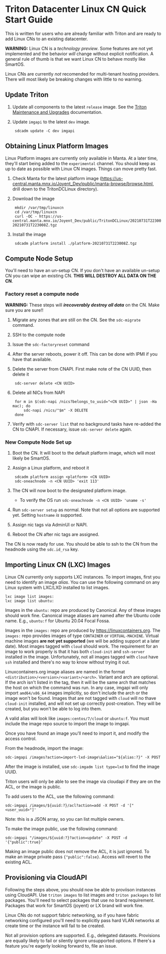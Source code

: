 <!--
    This Source Code Form is subject to the terms of the Mozilla Public
    License, v. 2.0. If a copy of the MPL was not distributed with this
    file, You can obtain one at http://mozilla.org/MPL/2.0/.
-->

<!--
    Copyright 2021 Joyent, Inc.
    Copyright 2023 MNX Cloud, Inc.
-->

# Triton Datacenter Linux CN Quick Start Guide

This is written for users who are already familiar with Triton and are ready
to add Linux CNs to an existing datacenter.

**WARNING:** Linux CN is a *technology preview*. Some features are not yet
implemented and the behavior *will* change without explicit notification. A
general rule of thumb is that we want Linux CN to behave mostly like SmartOS.

Linux CNs are currently *not* recomended for multi-tenant hosting providers.
There will most likely be breaking changes with little to no warning.

## Update Triton

1. Update all components to the latest `release` image. See the
   [Triton Maintenance and Upgrades][triton-upgrade] documentation.
2. Update `imgapi` to the latest `dev` image.

        sdcadm update -C dev imgapi

## Obtaining Linux Platform Images

Linux Platform images are currently only available in Manta. At a later time,
they'll start being added to the `experimental` channel. You should keep as
up to date as possible with Linux CN images. Things can move pretty fast.

1. Check Manta for the latest platform image
   (<https://us-central.manta.mnx.io/Joyent_Dev/public/manta-browse/browse.html>,
   drill down to the TritonDCLinux directory).
2. Download the image

        mkdir /var/tmp/linuxcn
        cd /var/tmp/linuxcn
        curl -OC - https://us-central.manta.mnx.io/Joyent_Dev/public/TritonDCLinux/20210731T223008Z/platform-20210731T223008Z.tgz

3. Install the image

        sdcadm platform install ./platform-20210731T223008Z.tgz

## Compute Node Setup

You'll need to have an un-setup CN. If you don't have an available un-setup CN
you can wipe an existing CN. **THIS WILL DESTROY ALL DATA ON THE CN**.

### Factory reset a compute node

**WARNING:** These steps will ***irecoverably destroy all data*** on the CN.
Make sure you are sure!!

1. Migrate any zones that are still on the CN. See the `sdc-migrate` command.
2. SSH to the compute node
3. Issue the `sdc-factoryreset` command
4. After the server reboots, power it off. This can be done with IPMI if you
   have that available.
5. Delete the server from CNAPI. First make note of the CN UUID, then delete it

        sdc-server delete <CN UUID>

6. Delete all NICs from NAPI

        for m in $(sdc-napi /nics?belongs_to_uuid="<CN UUID>" | json -Ha mac); do
            sdc-napi /nics/"$m" -X DELETE
        done

7. Verify with `sdc-server list` that no background tasks have re-added the CN
   to CNAPI. If necessary, issue `sdc-server delete` again.

### New Compute Node Set up

1. Boot the CN. It will boot to the default platform image, which will most
   likely be SmartOS.
2. Assign a Linux platform, and reboot it

        sdcadm platform assign <platform> <CN UUID>
        sdc-oneachnode -n <CN UUID> 'exit 113'

3. The CN will now boot to the designated platform image.
   * To verify the OS run `sdc-oneachnode -n <CN UUID> 'uname -s'`
4. Run `sdc-server setup` as normal. Note that not all options are supported
   yet. Setting `hostname` *is* supported.
5. Assign nic tags via AdminUI or NAPI.
6. Reboot the CN after nic tags are assigned.

The CN is now ready for use. You should be able to ssh to the CN from the
headnode using the `sdc.id_rsa` key.

## Importing Linux CN (LXC) Images

Linux CN currently only supports LXC instances. To import images, first you need
to identify an image *alias*. You can use the following command on any Linux
system with LXC/LXD installed to list images.

    lxc image list images:
    lxc image list ubuntu:

Images in the `ubuntu:` repo are produced by Canonical. Any of these images
should work fine. Canonical image aliases are named after the Ubuntu code name.
E.g., `ubuntu:f` for Ubuntu 20.04 Focal Fossa.

Images in the `images:` repo are produced by <https://linuxcontainers.org>.
The `images:` repo provides images of type `CONTAINER` or `VIRTUAL-MACHINE`.
Virtual machine images **are not yet supported** (we will be adding support
at a later date). Most images tagged with `cloud` should work.
The requirement for an image to work properly is that it has both `cloud-init`
and `ssh-server` installed in the image. Unfortunately, not all images tagged
with `cloud` have `ssh` installed and there's no way to know without trying
it out.

Linuxcontainers.org image aliases are named in the format
`<distribution>/<version>/<variant>/<arch>`. Variant and arch are optional. If
the arch isn't listed in the tag, then it will be the same arch that matches
the host on which the command was run. In any case, imgapi will only import
`amd64/x86_64` images implicitly, so don't include the arch or the image won't
be found. Images that are not tagged with `cloud` will no thave `cloud-init`
installed, and will not set up correctly post-creation. They will be created,
but you won't be able to log into them.

A valid alias will look like `images:centos/7/cloud` or `ubuntu:f`. You must
include the image repo source to import the image to imgapi.

Once you have found an image you'll need to import it, and modify the access
control.

From the headnode, import the image:

    sdc-imgapi /images?action=import-lxd-image\&alias="${alias:?}" -X POST

After the image is installed, use `sdc-imgadm list type=lxd` to find the image
UUID.

Triton users will only be able to see the image via cloudapi if they are on the
ACL, or the image is public.

To add users to the ACL, use the following command:

    sdc-imgapi /images/${uuid:?}/acl?action=add -X POST -d '["<user_uuid>"]'

Note: this is a JSON array, so you can list multiple owners.

To make the image public, use the following command:

    sdc-imgapi "/images/${uuid:?}?action=update" -X POST -d '{"public":true}'

Making an image public does not remove the ACL, it is just ignored. To make an
image private pass `{"public":false}`. Access will revert to the existing ACL.

## Provisioning via CloudAPI

Following the steps above, you should now be able to proviison instances using
CloudAPI. Use `triton images` to list images and `triton packages` to list
packages. You'll need to select packages that use no brand requirement. Packages
that work for SmartOS (joyent) or LX brand will work fine.

Linux CNs do not support fabric networking, so if you have fabric networking
configured you'll need to explicitly pass hard VLAN networks at create time
or the instance will fail to be created.

Not all provision options are supported. E.g., delegated datasets. Provisions
are equally likely to fail or silently ignore unsupported options. If there's
a feature you're eagerly looking forward to, file an issue.

[triton-upgrade]: https://docs.tritondatacenter.com/private-cloud/maint-and-upgrades
